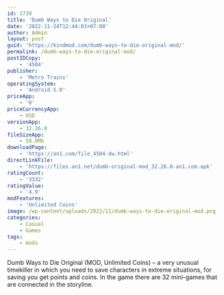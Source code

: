 ```yaml
---
id: 1739
title: 'Dumb Ways to Die Original'
date: '2022-11-24T12:44:03+07:00'
author: Admin
layout: post
guid: 'https://kindmod.com/dumb-ways-to-die-original-mod/'
permalink: /dumb-ways-to-die-original-mod/
postIDCopy:
    - '4504'
publisher:
    - 'Metro Trains'
operatingSystem:
    - 'Android 5.0'
priceApp:
    - '0'
priceCurrencyApp:
    - USD
versionApp:
    - 32.26.0
fileSizeApp:
    - 58.0Mb
downloadPage:
    - 'https://an1.com/file_4504-dw.html'
directLinkFile:
    - 'https://files.an1.net/dumb-original-mod_32.26.0-an1.com.apk'
ratingCount:
    - '3332'
ratingValue:
    - '4.9'
modFeatures:
    - 'Unlimited Coins'
image: /wp-content/uploads/2022/11/dumb-ways-to-die-original-mod.png
categories:
    - Casual
    - Games
tags:
    - mods
---
```


Dumb Ways to Die Original (MOD, Unlimited Coins) – a very unusual timekiller in which you need to save characters in extreme situations, for saving you get points and coins. In the game there are 32 mini-games that are connected in the storyline.